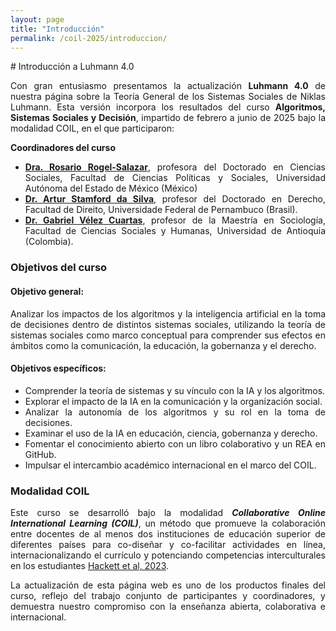 ```yaml
---
layout: page
title: "Introducción"
permalink: /coil-2025/introduccion/
---
```


<div style="text-align: justify;" markdown="1">
# Introducción a Luhmann 4.0

Con gran entusiasmo presentamos la actualización **Luhmann 4.0** de nuestra página sobre la Teoría General de los Sistemas Sociales de Niklas Luhmann. Esta versión incorpora los resultados del curso **Algoritmos, Sistemas Sociales y Decisión**, impartido de febrero a junio de 2025 bajo la modalidad COIL, en el que participaron:

**Coordinadores del curso**
- [**Dra. Rosario Rogel-Salazar**](https://rosariorogel.net/), profesora del Doctorado en Ciencias Sociales, Facultad de Ciencias Políticas y Sociales, Universidad Autónoma del Estado de México (México)   
- [**Dr. Artur Stamford da Silva**](https://sigaa.ufpe.br/sigaa/public/docente/portal.jsf?siape=3215159), profesor del Doctorado en Derecho, Facultad de Direito, Universidade Federal de Pernambuco (Brasil).
- [**Dr. Gabriel Vélez Cuartas**](https://ciics.casagrande.edu.ec/phd-gabriel-velez-cuartas/), profesor de la Maestría en Sociología, Facultad de Ciencias Sociales y Humanas, Universidad de Antioquia (Colombia).

### Objetivos del curso
#### Objetivo general:
Analizar los impactos de los algoritmos y la inteligencia artificial en la toma de decisiones dentro de distintos sistemas sociales, utilizando la teoría de sistemas sociales como marco conceptual para comprender sus efectos en ámbitos como la comunicación, la educación, la gobernanza y el derecho.   

#### Objetivos específicos:
- Comprender la teoría de sistemas y su vínculo con la IA y los algoritmos.  
- Explorar el impacto de la IA en la comunicación y la organización social.  
- Analizar la autonomía de los algoritmos y su rol en la toma de decisiones.  
- Examinar el uso de la IA en educación, ciencia, gobernanza y derecho.  
- Fomentar el conocimiento abierto con un libro colaborativo y un REA en GitHub.  
- Impulsar el intercambio académico internacional en el marco del COIL.   

### Modalidad COIL

Este curso se desarrolló bajo la modalidad ***Collaborative Online International Learning (COIL)***, un método que promueve la colaboración entre docentes de al menos dos instituciones de educación superior de diferentes países para co-diseñar y co-facilitar actividades en línea, internacionalizando el currículo y potenciando competencias interculturales en los estudiantes [Hackett et al, 2023](https://doi.org/10.1007/s11528-024-01000-w).  

La actualización de esta página web es uno de los productos finales del curso, reflejo del trabajo conjunto de participantes y coordinadores, y demuestra nuestro compromiso con la enseñanza abierta, colaborativa e internacional.  
</div>
